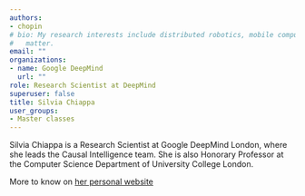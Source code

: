 ```yaml
---
authors:
- chopin
# bio: My research interests include distributed robotics, mobile computing and programmable
#   matter.
email: ""
organizations:
- name: Google DeepMind
  url: ""
role: Research Scientist at DeepMind 
superuser: false
title: Silvia Chiappa
user_groups:
- Master classes
---
```


Silvia Chiappa is a  Research Scientist at Google DeepMind London, where she leads the Causal Intelligence team. She is also  Honorary Professor at the Computer Science Department of University College London.

More to know on [her personal website](https://csilviavr.github.io/)
